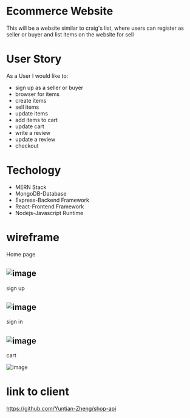 
# Ecommerce Website
This will be a website similar to craig's list, where users can register as seller or buyer and list items on the website for sell
# User Story
As a User I would like to: 
 - sign up as a seller or buyer
 - browser for items
 - create items
 - sell items
 - update items
 - add items to cart
 - update cart
 - write a review
 - update a review
 - checkout
# Techology 
 - MERN Stack
  - MongoDB-Database
  - Express-Backend Framework
  - React-Frontend Framework
  - Nodejs-Javascript Runtime
# wireframe
Home page

![image](https://user-images.githubusercontent.com/48740174/185998210-fb3c3c32-f909-4b80-9533-f6cb3873e176.png)
----------------------
sign up

 ![image](https://user-images.githubusercontent.com/48740174/186005864-988951fc-e2f9-409a-a532-bf7d9ca896e4.png)
----------------------
sign in

![image](https://user-images.githubusercontent.com/48740174/186005993-eb185f5d-7ed3-4518-b3a2-e5e7550ac56b.png)
----------------------
cart

![image](https://user-images.githubusercontent.com/48740174/186006771-9b1b6e9b-d9d3-42c8-a3f5-e413c5ea3772.png)

# link to client
https://github.com/Yuntian-Zheng/shop-api

